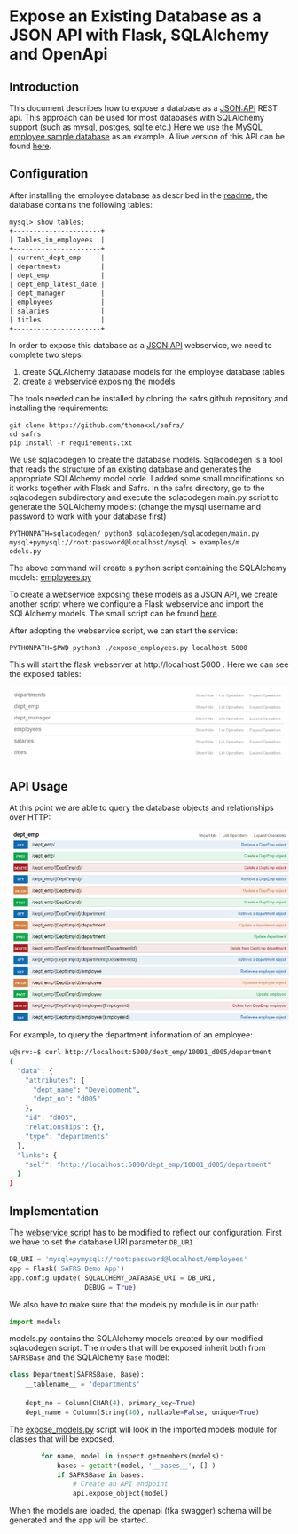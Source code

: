 # Expose an Existing Database as a JSON API with Flask, SQLAlchemy and OpenApi

## Introduction
This document describes how to expose a database as a [JSON:API](http://jsonapi.org/) REST api. 
This approach can be used for most databases with SQLAlchemy support (such as mysql, postges, sqlite etc.)
Here we use the MySQL [employee sample database](https://github.com/datacharmer/test_db) as an example.
A live version of this API can be found [here](http://www.blackbirdbits.com/).

## Configuration

After installing the employee database as described in the [readme](https://github.com/datacharmer/test_db), the database contains the following tables:
```
mysql> show tables;
+----------------------+
| Tables_in_employees  |
+----------------------+
| current_dept_emp     |
| departments          |
| dept_emp             |
| dept_emp_latest_date |
| dept_manager         |
| employees            |
| salaries             |
| titles               |
+----------------------+
```

In order to expose this database as a [JSON:API](http://jsonapi.org/) webservice, we need to complete two steps: 
1. create SQLAlchemy database models for the employee database tables
2. create a webservice exposing the models

The tools needed can be installed by cloning the safrs github repository and installing the requirements:

```
git clone https://github.com/thomaxxl/safrs/
cd safrs
pip install -r requirements.txt
```

We use sqlacodegen to create the database models. Sqlacodegen is a tool that reads the structure of an existing database and generates the appropriate SQLAlchemy model code.
I added some small modifications so it works together with Flask and Safrs. In the safrs directory, go to the sqlacodegen subdirectory and execute the sqlacodegen main.py script to generate the SQLAlchemy models:
(change the mysql username and password to work with your database first)
```
PYTHONPATH=sqlacodegen/ python3 sqlacodegen/sqlacodegen/main.py mysql+pymysql://root:password@localhost/mysql > examples/m
odels.py
```

The above command will create a python script containing the SQLAlchemy models: [employees.py](https://github.com/thomaxxl/safrs/blob/master/examples/employees.py)

To create a webservice exposing these models as a JSON API, we create another script where we configure a Flask webservice and import the SQLAlchemy models.
The small script can be found [here](https://github.com/thomaxxl/safrs/blob/master/examples/expose_models.py).

After adopting the webservice script, we can start the service:

```
PYTHONPATH=$PWD python3 ./expose_employees.py localhost 5000
```

This will start the flask webserver at http://localhost:5000 . Here we can see the exposed tables:

![1](images/employees1.PNG)

## API Usage

At this point we are able to query the database objects and relationships over HTTP:

![2](images/employees2.PNG)

For example, to query the department information of an employee:

```bash
u@srv:~$ curl http://localhost:5000/dept_emp/10001_d005/department
{
  "data": {
    "attributes": {
      "dept_name": "Development",
      "dept_no": "d005"
    },
    "id": "d005",
    "relationships": {},
    "type": "departments"
  },
  "links": {
    "self": "http://localhost:5000/dept_emp/10001_d005/department"
  }
}
```

## Implementation

The [webservice script](https://github.com/thomaxxl/safrs/blob/master/examples/expose_models.py) has to be modified to reflect our configuration. First we have to set the database URI parameter `DB_URI`

```python
DB_URI = 'mysql+pymysql://root:password@localhost/employees'
app = Flask('SAFRS Demo App')
app.config.update( SQLALCHEMY_DATABASE_URI = DB_URI,
                   DEBUG = True)

```

We also have to make sure that the models.py module is in our path:

```python
import models 
```

models.py contains the SQLAlchemy models created by our modified sqlacodegen script. The models that will be exposed inherit both
from `SAFRSBase` and the SQLAlchemy `Base` model:

```python
class Department(SAFRSBase, Base):
    __tablename__ = 'departments'

    dept_no = Column(CHAR(4), primary_key=True)
    dept_name = Column(String(40), nullable=False, unique=True)
```

The [expose_models.py](https://github.com/thomaxxl/safrs/blob/master/examples/expose_models.py) script will look in the imported models module for classes that will be exposed.
```python
        for name, model in inspect.getmembers(models):
            bases = getattr(model, '__bases__', [] )
            if SAFRSBase in bases:
                # Create an API endpoint
                api.expose_object(model)
```                

When the models are loaded, the openapi (fka swagger) schema will be generated and the app will be started.

